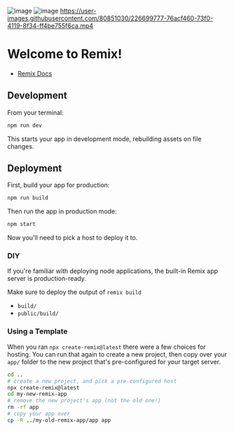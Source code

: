 

![image](https://user-images.githubusercontent.com/80851030/226700483-755fe676-537f-4fa2-97ce-8af34a8b949f.png)
![image](https://user-images.githubusercontent.com/80851030/226701177-76a29936-51ee-41c9-8b02-6d22ef80a7d4.png)
https://user-images.githubusercontent.com/80851030/226699777-76acf460-73f0-4119-8f34-ff4be755f6ca.mp4
# Welcome to Remix!

- [Remix Docs](https://remix.run/docs)

## Development

From your terminal:

```sh
npm run dev
```

This starts your app in development mode, rebuilding assets on file changes.

## Deployment

First, build your app for production:

```sh
npm run build
```

Then run the app in production mode:

```sh
npm start
```

Now you'll need to pick a host to deploy it to.

### DIY

If you're familiar with deploying node applications, the built-in Remix app server is production-ready.

Make sure to deploy the output of `remix build`

- `build/`
- `public/build/`

### Using a Template

When you ran `npx create-remix@latest` there were a few choices for hosting. You can run that again to create a new project, then copy over your `app/` folder to the new project that's pre-configured for your target server.

```sh
cd ..
# create a new project, and pick a pre-configured host
npx create-remix@latest
cd my-new-remix-app
# remove the new project's app (not the old one!)
rm -rf app
# copy your app over
cp -R ../my-old-remix-app/app app
```
